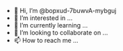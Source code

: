 - 👋 Hi, I’m @bopxud-7buwvA-mybguj
- 👀 I’m interested in ...
- 🌱 I’m currently learning ...
- 💞️ I’m looking to collaborate on ...
- 📫 How to reach me ...

<!---
bopxud-7buwvA-mybguj/bopxud-7buwvA-mybguj is a ✨ special ✨ repository because its `README.md` (this file) appears on your GitHub profile.
You can click the Preview link to take a look at your changes.
--->
